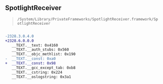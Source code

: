 ## SpotlightReceiver

> `/System/Library/PrivateFrameworks/SpotlightReceiver.framework/SpotlightReceiver`

```diff

-2328.3.0.4.0
+2328.6.0.0.0
   __TEXT.__text: 0x4160
   __TEXT.__auth_stubs: 0x560
   __TEXT.__objc_methlist: 0x190
-  __TEXT.__const: 0xa0
+  __TEXT.__const: 0x98
   __TEXT.__gcc_except_tab: 0xb8
   __TEXT.__cstring: 0x224
   __TEXT.__oslogstring: 0x3a1

```
